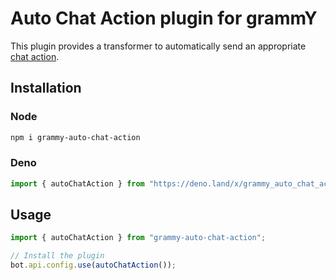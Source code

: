 # Auto Chat Action plugin for grammY

This plugin provides a transformer to automatically send an appropriate
[chat action](https://core.telegram.org/bots/api#sendchataction).

## Installation

### Node

```sh
npm i grammy-auto-chat-action
```

### Deno

```ts
import { autoChatAction } from "https://deno.land/x/grammy_auto_chat_action/mod.ts";
```

## Usage

```ts
import { autoChatAction } from "grammy-auto-chat-action";

// Install the plugin
bot.api.config.use(autoChatAction());
```
